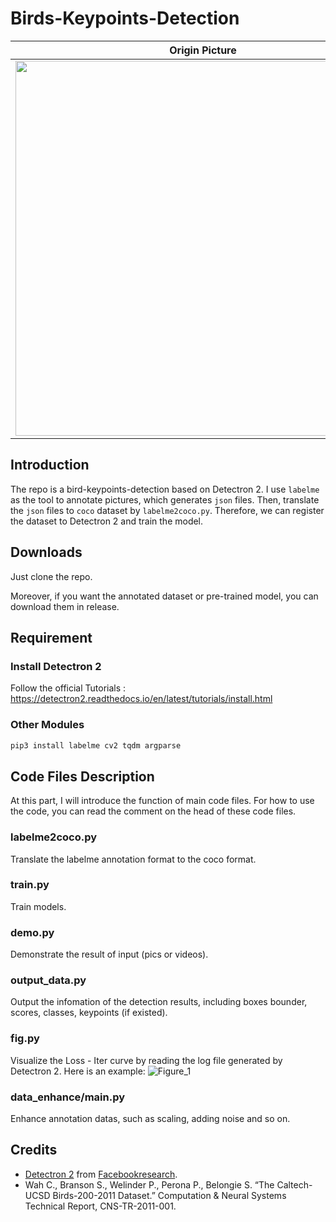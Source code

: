 # Birds-Keypoints-Detection

Origin Picture            |  Detected Picture
:-------------------------:|:-------------------------:
<img src="https://user-images.githubusercontent.com/66028151/164048173-b14e89c5-26ad-4d44-afd3-a56f75a7f5d1.jpg" width="600"> |  <img src="https://user-images.githubusercontent.com/66028151/164048201-51a65d57-0e24-4f64-a3a3-92afb075d26a.jpg" width="600"> 



## Introduction

The repo is a bird-keypoints-detection based on Detectron 2. I use `labelme` as the tool to annotate pictures, which generates `json` files. Then, translate the `json` files to `coco` dataset by `labelme2coco.py`. Therefore, we can register the dataset to Detectron 2 and train the model.

## Downloads
Just clone the repo.

Moreover, if you want the annotated dataset or pre-trained model, you can download them in release.


## Requirement

### **Install Detectron 2**

Follow the official Tutorials : https://detectron2.readthedocs.io/en/latest/tutorials/install.html

### **Other Modules**

````sh
pip3 install labelme cv2 tqdm argparse
````

## Code Files Description

At this part, I will introduce the function of main code files. For how to use the code, you can read the comment on the head of these code files.

### labelme2coco.py

Translate the labelme annotation format to the coco format.

###  train.py

Train models.

### demo.py

Demonstrate the result of input (pics or videos).

### output_data.py

Output the infomation of the detection results, including boxes bounder, scores, classes, keypoints (if existed).

### fig.py

Visualize the Loss - Iter curve by reading the log file generated by Detectron 2. Here is an example:
![Figure_1](https://user-images.githubusercontent.com/66028151/161725566-c061b44e-b91d-4f71-a4e6-fc36e3ccff38.png)


### data_enhance/main.py

Enhance annotation datas, such as scaling, adding noise and so on.

## Credits

* [Detectron 2](https://github.com/facebookresearch/detectron2) from [Facebookresearch](https://github.com/facebookresearch).  
* Wah C., Branson S., Welinder P., Perona P., Belongie S. “The Caltech-UCSD Birds-200-2011 Dataset.” Computation & Neural Systems Technical Report, CNS-TR-2011-001.

